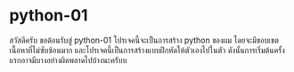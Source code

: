 # python-01

สวัสดีครับ ขอต้อนรับสู่ python-01 โปรเจคนี้จะเป็นการสร้าง python ของผม โดยจะมีขอบเขตเนื้อหาที่ไม่ซับซ้อนมาก และโปรเจคนี้เป็นการสร้างแบบฝึกหัดให้ตัวเองไปในตัว ดังนั้นการเริ่มต้นครั้งแรกอาจมีบางอย่างผิดพลาดไปบ้างนะครับบ
